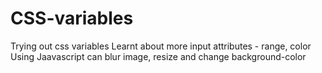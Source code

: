 # CSS-variables
Trying out css variables
Learnt about more input attributes - range, color
Using Jaavascript can blur image, resize and change background-color
